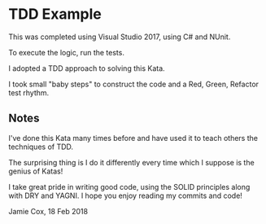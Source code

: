 # TDD Example

This was completed using Visual Studio 2017, using C# and NUnit.

To execute the logic, run the tests.

I adopted a TDD approach to solving this Kata.

I took small "baby steps" to construct the code and a Red, Green, Refactor test rhythm.

## Notes

I've done this Kata many times before and have used it to teach others the techniques of TDD.

The surprising thing is I do it differently every time which I suppose is the genius of Katas!

I take great pride in writing good code, using the SOLID principles along with DRY and YAGNI. I hope you enjoy reading my commits and code!

Jamie Cox, 18 Feb 2018

